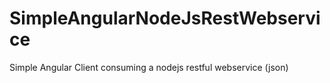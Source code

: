 # SimpleAngularNodeJsRestWebservice
Simple Angular Client consuming a nodejs restful webservice (json)
